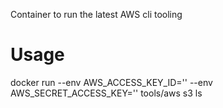 Container to run the latest AWS cli tooling

# Usage
docker run --env AWS_ACCESS_KEY_ID='' --env AWS_SECRET_ACCESS_KEY='' tools/aws s3 ls
